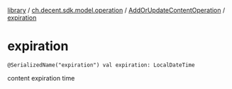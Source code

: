 [library](../../index.md) / [ch.decent.sdk.model.operation](../index.md) / [AddOrUpdateContentOperation](index.md) / [expiration](./expiration.md)

# expiration

`@SerializedName("expiration") val expiration: LocalDateTime`

content expiration time

